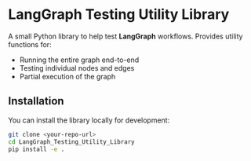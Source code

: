 # LangGraph Testing Utility Library

A small Python library to help test **LangGraph** workflows. Provides utility functions for:

- Running the entire graph end-to-end
- Testing individual nodes and edges
- Partial execution of the graph

## Installation

You can install the library locally for development:

```bash
git clone <your-repo-url>
cd LangGraph_Testing_Utility_Library
pip install -e .
```
